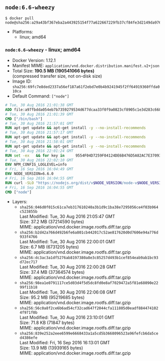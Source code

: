 ## `node:6.6-wheezy`

```console
$ docker pull node@sha256:a29a43bf367eba2a443925154f77a622667229fb37cf84fe3d2149da9766e676
```

-	Platforms:
	-	linux; amd64

### `node:6.6-wheezy` - linux; amd64

-	Docker Version: 1.12.1
-	Manifest MIME: `application/vnd.docker.distribution.manifest.v2+json`
-	Total Size: **190.5 MB (190541066 bytes)**  
	(compressed transfer size, not on-disk size)
-	Image ID: `sha256:69fc7e8ded2337a56ef187a61f2ebd7e0b4b9241945f2ff64919360ffda010ca`
-	Default Command: `["node"]`

```dockerfile
# Tue, 30 Aug 2016 21:01:38 GMT
ADD file:a97fbdda054eb7b7359279534d677dcaa33f0f9a0823cf8905c1e3d283c66893 in / 
# Tue, 30 Aug 2016 21:01:39 GMT
CMD ["/bin/bash"]
# Tue, 30 Aug 2016 21:57:01 GMT
RUN apt-get update && apt-get install -y --no-install-recommends 		ca-certificates 		curl 		wget 	&& rm -rf /var/lib/apt/lists/*
# Tue, 30 Aug 2016 21:57:17 GMT
RUN apt-get update && apt-get install -y --no-install-recommends 		bzr 		git 		mercurial 		openssh-client 		subversion 				procps 	&& rm -rf /var/lib/apt/lists/*
# Tue, 30 Aug 2016 21:58:01 GMT
RUN apt-get update && apt-get install -y --no-install-recommends 		autoconf 		automake 		bzip2 		file 		g++ 		gcc 		imagemagick 		libbz2-dev 		libc6-dev 		libcurl4-openssl-dev 		libdb-dev 		libevent-dev 		libffi-dev 		libgeoip-dev 		libglib2.0-dev 		libjpeg-dev 		libkrb5-dev 		liblzma-dev 		libmagickcore-dev 		libmagickwand-dev 		libmysqlclient-dev 		libncurses-dev 		libpng-dev 		libpq-dev 		libreadline-dev 		libsqlite3-dev 		libssl-dev 		libtool 		libwebp-dev 		libxml2-dev 		libxslt-dev 		libyaml-dev 		make 		patch 		xz-utils 		zlib1g-dev 	&& rm -rf /var/lib/apt/lists/*
# Tue, 30 Aug 2016 22:01:24 GMT
RUN set -ex   && for key in     9554F04D7259F04124DE6B476D5A82AC7E37093B     94AE36675C464D64BAFA68DD7434390BDBE9B9C5     0034A06D9D9B0064CE8ADF6BF1747F4AD2306D93     FD3A5288F042B6850C66B31F09FE44734EB7990E     71DCFD284A79C3B38668286BC97EC7A07EDE3FC1     DD8F2338BAE7501E3DD5AC78C273792F7D83545D     B9AE9905FFD7803F25714661B63B535A4C206CA9     C4F0DFFF4E8C1A8236409D08E73BC641CC11F4C8   ; do     gpg --keyserver ha.pool.sks-keyservers.net --recv-keys "$key";   done
# Tue, 30 Aug 2016 22:02:10 GMT
ENV NPM_CONFIG_LOGLEVEL=info
# Fri, 16 Sep 2016 16:04:49 GMT
ENV NODE_VERSION=6.6.0
# Fri, 16 Sep 2016 16:04:55 GMT
RUN curl -SLO "https://nodejs.org/dist/v$NODE_VERSION/node-v$NODE_VERSION-linux-x64.tar.xz"   && curl -SLO "https://nodejs.org/dist/v$NODE_VERSION/SHASUMS256.txt.asc"   && gpg --batch --decrypt --output SHASUMS256.txt SHASUMS256.txt.asc   && grep " node-v$NODE_VERSION-linux-x64.tar.xz\$" SHASUMS256.txt | sha256sum -c -   && tar -xJf "node-v$NODE_VERSION-linux-x64.tar.xz" -C /usr/local --strip-components=1   && rm "node-v$NODE_VERSION-linux-x64.tar.xz" SHASUMS256.txt.asc SHASUMS256.txt   && ln -s /usr/local/bin/node /usr/local/bin/nodejs
# Fri, 16 Sep 2016 16:04:55 GMT
CMD ["node"]
```

-	Layers:
	-	`sha256:046d0f015c61ca7eb317610240a3b1d9c1ba38e7295056ce4f03b964c523855b`  
		Last Modified: Tue, 30 Aug 2016 21:05:47 GMT  
		Size: 37.2 MB (37214590 bytes)  
		MIME: application/vnd.docker.image.rootfs.diff.tar.gzip
	-	`sha256:b2d42a766d492b6fe6a801cb442017c52ae817620d0d7606e94a776d933f4766`  
		Last Modified: Tue, 30 Aug 2016 22:00:01 GMT  
		Size: 6.7 MB (6731205 bytes)  
		MIME: application/vnd.docker.image.rootfs.diff.tar.gzip
	-	`sha256:dc3ac3a1df5276ab8197380a8e3c85257d493b1cef854eab9ab1bc93d72ec717`  
		Last Modified: Tue, 30 Aug 2016 22:00:28 GMT  
		Size: 37.4 MB (37364574 bytes)  
		MIME: application/vnd.docker.image.rootfs.diff.tar.gzip
	-	`sha256:98ea1e0791117ce5d03d4f5d5dc8fd0e8af7029472a5f81e68090e2299f11b18`  
		Last Modified: Tue, 30 Aug 2016 22:06:08 GMT  
		Size: 95.2 MB (95219685 bytes)  
		MIME: application/vnd.docker.image.rootfs.diff.tar.gzip
	-	`sha256:56c0a8f2ce6b6ad54cf32cad647f2044cfa111805d0eadf8844741024f971f0b`  
		Last Modified: Tue, 30 Aug 2016 23:10:01 GMT  
		Size: 71.8 KB (71847 bytes)  
		MIME: application/vnd.docker.image.rootfs.diff.tar.gzip
	-	`sha256:839e252a2eee6599e6668433a1a5cd5b3668096523a96fefcb6da5ced4386efe`  
		Last Modified: Fri, 16 Sep 2016 16:13:01 GMT  
		Size: 13.9 MB (13939165 bytes)  
		MIME: application/vnd.docker.image.rootfs.diff.tar.gzip
